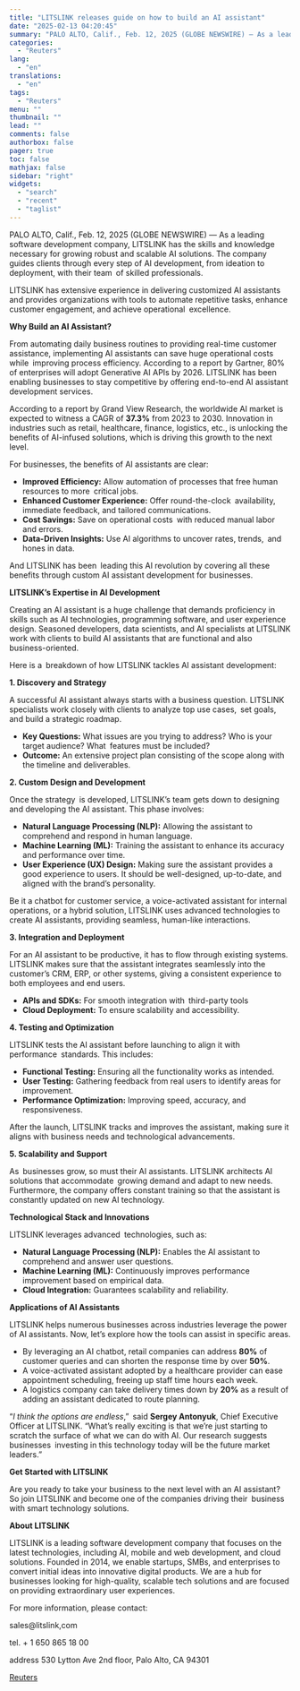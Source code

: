 ```yaml
---
title: "LITSLINK releases guide on how to build an AI assistant"
date: "2025-02-13 04:20:45"
summary: "PALO ALTO, Calif., Feb. 12, 2025 (GLOBE NEWSWIRE) — As a leading software development company, LITSLINK has the skills and knowledge necessary for growing robust and scalable AI solutions. The company guides clients through every step of AI development, from ideation to deployment, with their team of skilled professionals.LITSLINK has..."
categories:
  - "Reuters"
lang:
  - "en"
translations:
  - "en"
tags:
  - "Reuters"
menu: ""
thumbnail: ""
lead: ""
comments: false
authorbox: false
pager: true
toc: false
mathjax: false
sidebar: "right"
widgets:
  - "search"
  - "recent"
  - "taglist"
---
```


PALO ALTO, Calif., Feb. 12, 2025 (GLOBE NEWSWIRE) — As a leading software development company, LITSLINK has the skills and knowledge necessary for growing robust and scalable AI solutions. The company guides clients through every step of AI development, from ideation to deployment, with their team of skilled professionals.

LITSLINK has extensive experience in delivering customized AI assistants and provides organizations with tools to automate repetitive tasks, enhance customer engagement, and achieve operational excellence.

**Why Build an AI Assistant?**

From automating daily business routines to providing real-time customer assistance, implementing AI assistants can save huge operational costs while improving process efficiency. According to a report by Gartner, 80% of enterprises will adopt Generative AI APIs by 2026. LITSLINK has been enabling businesses to stay competitive by offering end-to-end AI assistant development services.

According to a report by Grand View Research, the worldwide AI market is expected to witness a CAGR of **37.3%** from 2023 to 2030. Innovation in industries such as retail, healthcare, finance, logistics, etc., is unlocking the benefits of AI-infused solutions, which is driving this growth to the next level.

For businesses, the benefits of AI assistants are clear:

* **Improved Efficiency:** Allow automation of processes that free human resources to more critical jobs.
* **Enhanced Customer Experience:** Offer round-the-clock availability, immediate feedback, and tailored communications.
* **Cost Savings:** Save on operational costs with reduced manual labor and errors.
* **Data-Driven Insights:** Use AI algorithms to uncover rates, trends, and hones in data.

And LITSLINK has been leading this AI revolution by covering all these benefits through custom AI assistant development for businesses.

**LITSLINK’s Expertise in AI Development**

Creating an AI assistant is a huge challenge that demands proficiency in skills such as AI technologies, programming software, and user experience design. Seasoned developers, data scientists, and AI specialists at LITSLINK work with clients to build AI assistants that are functional and also business-oriented.

Here is a breakdown of how LITSLINK tackles AI assistant development:

**1. Discovery and Strategy**

A successful AI assistant always starts with a business question. LITSLINK specialists work closely with clients to analyze top use cases, set goals, and build a strategic roadmap.

* **Key Questions:** What issues are you trying to address? Who is your target audience? What features must be included?
* **Outcome:** An extensive project plan consisting of the scope along with the timeline and deliverables.

**2. Custom Design and Development**

Once the strategy is developed, LITSLINK’s team gets down to designing and developing the AI assistant. This phase involves:

* **Natural Language Processing (NLP):** Allowing the assistant to comprehend and respond in human language.
* **Machine Learning (ML):** Training the assistant to enhance its accuracy and performance over time.
* **User Experience (UX) Design:** Making sure the assistant provides a good experience to users. It should be well-designed, up-to-date, and aligned with the brand’s personality.

Be it a chatbot for customer service, a voice-activated assistant for internal operations, or a hybrid solution, LITSLINK uses advanced technologies to create AI assistants, providing seamless, human-like interactions.

**3. Integration and Deployment**

For an AI assistant to be productive, it has to flow through existing systems. LITSLINK makes sure that the assistant integrates seamlessly into the customer’s CRM, ERP, or other systems, giving a consistent experience to both employees and end users.

* **APIs and SDKs:** For smooth integration with third-party tools
* **Cloud Deployment:** To ensure scalability and accessibility.

**4. Testing and Optimization**

LITSLINK tests the AI assistant before launching to align it with performance standards. This includes:

* **Functional Testing:** Ensuring all the functionality works as intended.
* **User Testing:** Gathering feedback from real users to identify areas for improvement.
* **Performance Optimization:** Improving speed, accuracy, and responsiveness.

After the launch, LITSLINK tracks and improves the assistant, making sure it aligns with business needs and technological advancements.

**5. Scalability and Support**

As businesses grow, so must their AI assistants. LITSLINK architects AI solutions that accommodate growing demand and adapt to new needs. Furthermore, the company offers constant training so that the assistant is constantly updated on new AI technology.

**Technological Stack and Innovations**

LITSLINK leverages advanced technologies, such as:

* **Natural Language Processing (NLP):** Enables the AI assistant to comprehend and answer user questions.
* **Machine Learning (ML):** Continuously improves performance improvement based on empirical data.
* **Cloud Integration:** Guarantees scalability and reliability.

**Applications of AI Assistants**

LITSLINK helps numerous businesses across industries leverage the power of AI assistants. Now, let’s explore how the tools can assist in specific areas.

* By leveraging an AI chatbot, retail companies can address **80%** of customer queries and can shorten the response time by over **50%**.
* A voice-activated assistant adopted by a healthcare provider can ease appointment scheduling, freeing up staff time hours each week.
* A logistics company can take delivery times down by **20%** as a result of adding an assistant dedicated to route planning.

“*I think the options are endless*,” said **Sergey Antonyuk**, Chief Executive Officer at LITSLINK. “What’s really exciting is that we’re just starting to scratch the surface of what we can do with AI. Our research suggests businesses investing in this technology today will be the future market leaders.”

**Get Started with LITSLINK**

Are you ready to take your business to the next level with an AI assistant? So join LITSLINK and become one of the companies driving their business with smart technology solutions.

**About LITSLINK**

LITSLINK is a leading software development company that focuses on the latest technologies, including AI, mobile and web development, and cloud solutions. Founded in 2014, we enable startups, SMBs, and enterprises to convert initial ideas into innovative digital products. We are a hub for businesses looking for high-quality, scalable tech solutions and are focused on providing extraordinary user experiences.

For more information, please contact:

sales@litslink,com

tel. + 1 650 865 18 00

address 530 Lytton Ave 2nd floor, Palo Alto, CA 94301

[Reuters](https://www.tradingview.com/news/reuters.com,2025-02-12:newsml_GNX49XXJ3:0-litslink-releases-guide-on-how-to-build-an-ai-assistant/)
